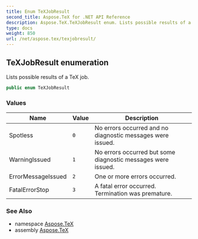 ```yaml
---
title: Enum TeXJobResult
second_title: Aspose.TeX for .NET API Reference
description: Aspose.TeX.TeXJobResult enum. Lists possible results of a TeX job
type: docs
weight: 850
url: /net/aspose.tex/texjobresult/
---
```

## TeXJobResult enumeration

Lists possible results of a TeX job.

```csharp
public enum TeXJobResult
```

### Values

| Name | Value | Description |
| --- | --- | --- |
| Spotless | `0` | No errors occurred and no diagnostic messages were issued. |
| WarningIssued | `1` | No errors occurred but some diagnostic messages were issued. |
| ErrorMessageIssued | `2` | One or more errors occurred. |
| FatalErrorStop | `3` | A fatal error occurred. Termination was premature. |

### See Also

* namespace [Aspose.TeX](../../aspose.tex/)
* assembly [Aspose.TeX](../../)


